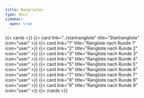 ```yaml
---
title: Ranglisten
type: docs
sidebar:
  open: true
---
```


{{< cards >}}
{{< card link="../startrangliste" title="Startrangliste" icon="user" >}}
{{< card link="1" title="Rangliste nach Runde 1" icon="user" >}}
{{< card link="2" title="Rangliste nach Runde 2" icon="user" >}}
{{< card link="3" title="Rangliste nach Runde 3" icon="user" >}}
{{< card link="4" title="Rangliste nach Runde 4" icon="user" >}}
{{< card link="5" title="Rangliste nach Runde 5" icon="user" >}}
{{< card link="6" title="Rangliste nach Runde 6" icon="user" >}}
{{< card link="7" title="Rangliste nach Runde 7" icon="user" >}}
{{< card link="8" title="Rangliste nach Runde 8" icon="user" >}}
{{< card link="9" title="Rangliste nach Runde 9" icon="user" >}}
{{< /cards >}}
